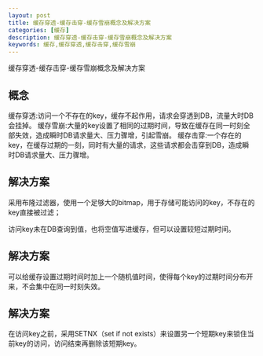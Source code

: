 ```yaml
---
layout: post
title: 缓存穿透-缓存击穿-缓存雪崩概念及解决方案
categories: [缓存]
description: 缓存穿透-缓存击穿-缓存雪崩概念及解决方案
keywords: 缓存,缓存穿透,缓存击穿,缓存雪崩
---
```


缓存穿透-缓存击穿-缓存雪崩概念及解决方案

## 概念

缓存穿透:访问一个不存在的key，缓存不起作用，请求会穿透到DB，流量大时DB会挂掉。
缓存雪崩:大量的key设置了相同的过期时间，导致在缓存在同一时刻全部失效，造成瞬时DB请求量大、压力骤增，引起雪崩。
缓存击穿:一个存在的key，在缓存过期的一刻，同时有大量的请求，这些请求都会击穿到DB，造成瞬时DB请求量大、压力骤增。

## 解决方案

采用布隆过滤器，使用一个足够大的bitmap，用于存储可能访问的key，不存在的key直接被过滤；

访问key未在DB查询到值，也将空值写进缓存，但可以设置较短过期时间。

## 解决方案

可以给缓存设置过期时间时加上一个随机值时间，使得每个key的过期时间分布开来，不会集中在同一时刻失效。


## 解决方案

在访问key之前，采用SETNX（set if not exists）来设置另一个短期key来锁住当前key的访问，访问结束再删除该短期key。